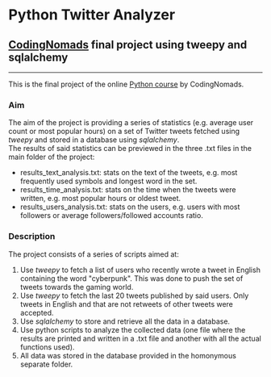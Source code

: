 # Python Twitter Analyzer
## [CodingNomads](https://codingnomads.co/) final project using tweepy and sqlalchemy

---
This is the final project of the online [Python course](https://codingnomads.co/courses/python-bootcamp-online/) by CodingNomads.

### Aim
The aim of the project is providing a series of statistics (e.g. average user count or most popular hours) on a set of Twitter tweets fetched using *tweepy* and stored in a database using *sqlalchemy*.  
The results of said statistics can be previewed in the three .txt files in the main folder of the project:
- results_text_analysis.txt: stats on the text of the tweets, e.g. most frequently used symbols and longest word in the set.
- results_time_analysis.txt: stats on the time when the tweets were written, e.g. most popular hours or oldest tweet.
- results_users_analysis.txt: stats on the users, e.g. users with most followers or average followers/followed accounts ratio.
	
### Description
The project consists of a series of scripts aimed at:
1. Use *tweepy* to fetch a list of users who recently wrote a tweet in English containing the word "cyberpunk". This was done to push the set of tweets towards the gaming world.
2. Use *tweepy* to fetch the last 20 tweets published by said users. Only tweets in English and that are not retweets of other tweets were accepted.
3. Use *sqlalchemy* to store and retrieve all the data in a database.
4. Use python scripts to analyze the collected data (one file where the results are printed and written in a .txt file and another with all the actual functions used).
5. All data was stored in the database provided in the homonymous separate folder.
